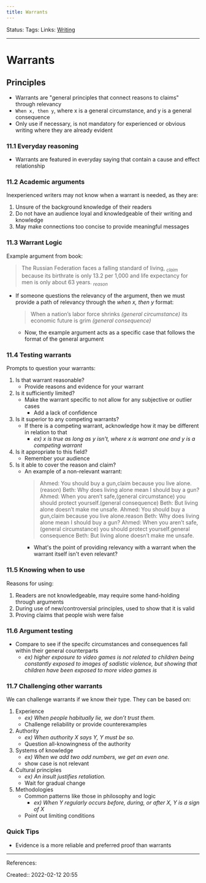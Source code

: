 ```yaml
---
title: Warrants
---
```

Status: 
Tags: 
Links: [Writing](out/writing.md)
___

# Warrants
## Principles
- Warrants are "general principles that connect reasons to claims" through relevancy
- `When x, then y`, where x is a general circumstance, and y is a general consequence
- Only use if necessary, is not mandatory for experienced or obvious writing where they are already evident
### 11.1 Everyday reasoning
- Warrants are featured in everyday saying that contain a cause and effect relationship
### 11.2 Academic arguments
 Inexperienced writers may not know when a warrant is needed, as they are:
 1. Unsure of the background knowledge of their readers
 2. Do not have an audience loyal and knowledgeable of their writing and knowledge
 3. May make connections too concise to provide meaningful messages
### 11.3 Warrant Logic
Example argument from book:
> The Russian Federation faces a falling standard of living, $_{claim}$ because its birthrate is only 13.2 per 1,000 and life expectancy for men is only about 63 years. $_{reason}$
- If someone questions the relevancy of the argument, then we must provide a path of relevancy through the *when x, then y* format:
	> When a nation’s labor force shrinks *(general circumstance)* its economic future is grim *(general consequence)*
	- Now, the example argument acts as a specific case that follows the format of the general argument
### 11.4 Testing warrants
Prompts to question your warrants:
1. Is that warrant reasonable?
	- Provide reasons and evidence for your warrant
2. Is it sufficiently limited?
	- Make the warrant specific to not allow for any subjective or outlier cases
		- Add a lack of confidence
3. Is it superior to any competing warrants?
	- If there is a competing warrant, acknowledge how it may be different in relation to that
		- *ex) x is true as long as y isn't, where x is warrant one and y is a competing warrant*
1. Is it appropriate to this field?
	- Remember your audience
1. Is it able to cover the reason and claim?
	- An example of a non-relevant warrant:
		> Ahmed: You should buy a gun,claim because you live alone.(reason)
		> Beth: Why does living alone mean I should buy a gun?
		> Ahmed: When you aren’t safe,(general circumstance) you should protect yourself.(general consequence)
		> Beth: But living alone doesn’t make me unsafe.
		> Ahmed: You should buy a gun,claim because you live alone.reason
		> Beth: Why does living alone mean I should buy a gun?
		> Ahmed: When you aren’t safe,(general circumstance) you should protect yourself.general consequence
		> Beth: But living alone doesn’t make me unsafe.
		- What's the point of providing relevancy with a warrant when the warrant itself isn't even relevant?
### 11.5 Knowing when to use
Reasons for using:
1. Readers are not knowledgeable, may require some hand-holding through arguments
2. During use of new/controversial principles, used to show that it is valid
3. Proving claims that people wish were false
### 11.6 Argument testing
- Compare to see if the specifc circumstances and consequences fall within their general counterparts
	- *ex) higher exposure to video games is not related to children being constantly exposed to images of sadistic violence, but showing that children have been exposed to more video games is*
### 11.7 Challenging other warrants
We can challenge warrants if we know their type. They can be based on:
1. Experience
	- *ex) When people habitually lie, we don’t trust them.*
	- Challenge reliability or provide counterexamples
1. Authority
	- *ex) When authority X says Y, Y must be so.*
	- Question all-knowingness of the authority
1. Systems of knowledge
	- *ex) When we add two odd numbers, we get an even one.*
	- show case is not relevant
1. Cultural principles
	- *ex) An insult justifies retaliation.*
	- Wait for gradual change
1. Methodologies
	- Common patterns like those in philosophy and logic
		- *ex) When Y regularly occurs before, during, or after X, Y is a sign of X*
	- Point out limiting conditions
### Quick Tips
- Evidence is a more reliable and preferred proof than warrants
___
References:

Created:: 2022-02-12 20:55
